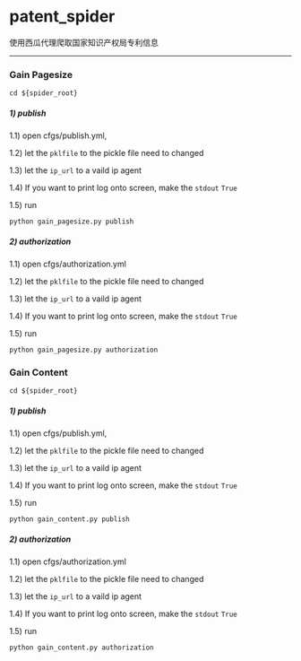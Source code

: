 # patent_spider
使用西瓜代理爬取国家知识产权局专利信息

---

### Gain Pagesize
`cd ${spider_root}`

##### 1) publish

1.1) open cfgs/publish.yml,

1.2) let the `pklfile` to the pickle file need to changed

1.3) let the `ip_url` to a vaild ip agent

1.4) If you want to print log onto screen, make the `stdout` `True`

1.5) run

`python gain_pagesize.py publish`

##### 2) authorization

1.1) open cfgs/authorization.yml

1.2) let the `pklfile` to the pickle file need to changed

1.3) let the `ip_url` to a vaild ip agent

1.4) If you want to print log onto screen, make the `stdout` `True`

1.5) run

`python gain_pagesize.py authorization`

### Gain Content
`cd ${spider_root}`

##### 1) publish

1.1) open cfgs/publish.yml,

1.2) let the `pklfile` to the pickle file need to changed

1.3) let the `ip_url` to a vaild ip agent

1.4) If you want to print log onto screen, make the `stdout` `True`

1.5) run

`python gain_content.py publish`

##### 2) authorization

1.1) open cfgs/authorization.yml

1.2) let the `pklfile` to the pickle file need to changed

1.3) let the `ip_url` to a vaild ip agent

1.4) If you want to print log onto screen, make the `stdout` `True`

1.5) run

`python gain_content.py authorization`
